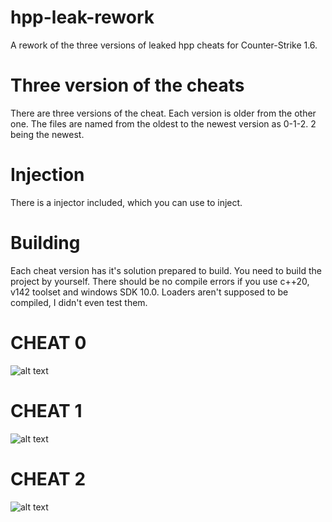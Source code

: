 # hpp-leak-rework
A rework of the three versions of leaked hpp cheats for Counter-Strike 1.6.

# Three version of the cheats
There are three versions of the cheat. Each version is older from the other one.
The files are named from the oldest to the newest version as 0-1-2. 2 being the newest.

# Injection
There is a injector included, which you can use to inject.

# Building
Each cheat version has it's solution prepared to build. You need to build the project by yourself. There should be no compile errors if you use c++20, v142 toolset and windows SDK 10.0.
Loaders aren't supposed to be compiled, I didn't even test them.

# CHEAT 0
![alt text](https://i.imgur.com/Xfnoyqt.png)

# CHEAT 1
![alt text](https://i.imgur.com/vljskVA.png)

# CHEAT 2
![alt text](https://i.imgur.com/zOd7PLR.png)
